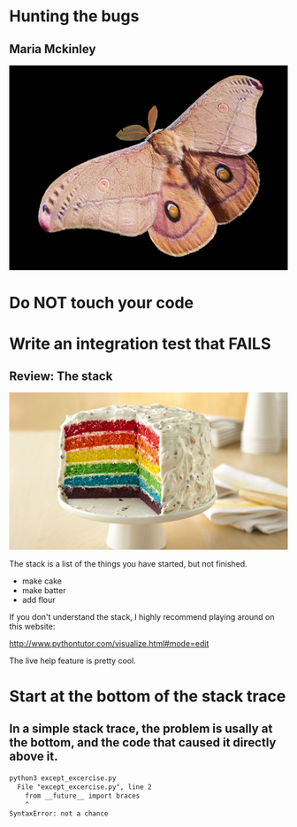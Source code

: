 # Hunting the bugs

## Maria Mckinley




![alt text](assets/Emperor_Gum_Moth.jpg "https://en.wikipedia.org/wiki/Moth#/media/File:Emperor_Gum_Moth.jpg")




# Do NOT touch your code




# Write an integration test that FAILS




## Review: The stack 
![alt text](assets/layer_cake.jpg "https://www.bettycrocker.com/recipes/rainbow-layer-cake-with-rainbow-chip-frosting/6404997b-a255-4942-afd6-b4e6696db70f")




The stack is a list of the things you have started, but not finished.

* make cake
* make batter
* add flour

If you don't understand the stack, I highly recommend playing around on this website:

http://www.pythontutor.com/visualize.html#mode=edit

The live help feature is pretty cool.




# Start at the bottom of the stack trace




## In a simple stack trace, the problem is usally at the bottom, and the code that caused it directly above it.

```
python3 except_excercise.py
  File "except_excercise.py", line 2
    from __future__ import braces
    ^
SyntaxError: not a chance
```




